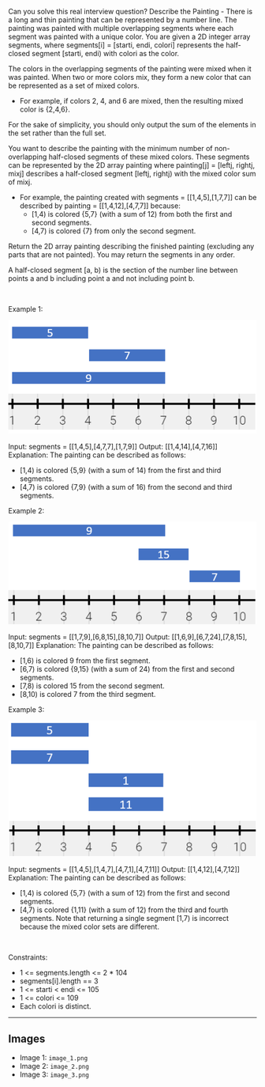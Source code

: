 Can you solve this real interview question? Describe the Painting - There is a long and thin painting that can be represented by a number line. The painting was painted with multiple overlapping segments where each segment was painted with a unique color. You are given a 2D integer array segments, where segments[i] = [starti, endi, colori] represents the half-closed segment [starti, endi) with colori as the color.

The colors in the overlapping segments of the painting were mixed when it was painted. When two or more colors mix, they form a new color that can be represented as a set of mixed colors.

 * For example, if colors 2, 4, and 6 are mixed, then the resulting mixed color is {2,4,6}.

For the sake of simplicity, you should only output the sum of the elements in the set rather than the full set.

You want to describe the painting with the minimum number of non-overlapping half-closed segments of these mixed colors. These segments can be represented by the 2D array painting where painting[j] = [leftj, rightj, mixj] describes a half-closed segment [leftj, rightj) with the mixed color sum of mixj.

 * For example, the painting created with segments = [[1,4,5],[1,7,7]] can be described by painting = [[1,4,12],[4,7,7]] because:
   * [1,4) is colored {5,7} (with a sum of 12) from both the first and second segments.
   * [4,7) is colored {7} from only the second segment.

Return the 2D array painting describing the finished painting (excluding any parts that are not painted). You may return the segments in any order.

A half-closed segment [a, b) is the section of the number line between points a and b including point a and not including point b.

 

Example 1:

![Example 1](./image_1.png)


Input: segments = [[1,4,5],[4,7,7],[1,7,9]]
Output: [[1,4,14],[4,7,16]]
Explanation: The painting can be described as follows:
- [1,4) is colored {5,9} (with a sum of 14) from the first and third segments.
- [4,7) is colored {7,9} (with a sum of 16) from the second and third segments.


Example 2:

![Example 2](./image_2.png)


Input: segments = [[1,7,9],[6,8,15],[8,10,7]]
Output: [[1,6,9],[6,7,24],[7,8,15],[8,10,7]]
Explanation: The painting can be described as follows:
- [1,6) is colored 9 from the first segment.
- [6,7) is colored {9,15} (with a sum of 24) from the first and second segments.
- [7,8) is colored 15 from the second segment.
- [8,10) is colored 7 from the third segment.


Example 3:

![Example 3](./image_3.png)


Input: segments = [[1,4,5],[1,4,7],[4,7,1],[4,7,11]]
Output: [[1,4,12],[4,7,12]]
Explanation: The painting can be described as follows:
- [1,4) is colored {5,7} (with a sum of 12) from the first and second segments.
- [4,7) is colored {1,11} (with a sum of 12) from the third and fourth segments.
Note that returning a single segment [1,7) is incorrect because the mixed color sets are different.


 

Constraints:

 * 1 <= segments.length <= 2 * 104
 * segments[i].length == 3
 * 1 <= starti < endi <= 105
 * 1 <= colori <= 109
 * Each colori is distinct.

---

## Images

- Image 1: `image_1.png`
- Image 2: `image_2.png`
- Image 3: `image_3.png`
